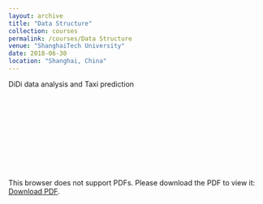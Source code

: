 ```yaml
---
layout: archive
title: "Data Structure"
collection: courses
permalink: /courses/Data Structure
venue: "ShanghaiTech University"
date: 2018-06-30
location: "Shanghai, China"
---
```

DiDi data analysis and Taxi prediction

<object data="http://haominstone.com/courses/DSproj.pdf" type="application/pdf" width="700px" height="700px">
    <embed src="http://haominstone.com/courses/DSproj.pdf">
        <p>This browser does not support PDFs. Please download the PDF to view it: <a href="http://haominstone.com/courses/DSproj.pdf">Download PDF</a>.</p>
    </embed>
</object>